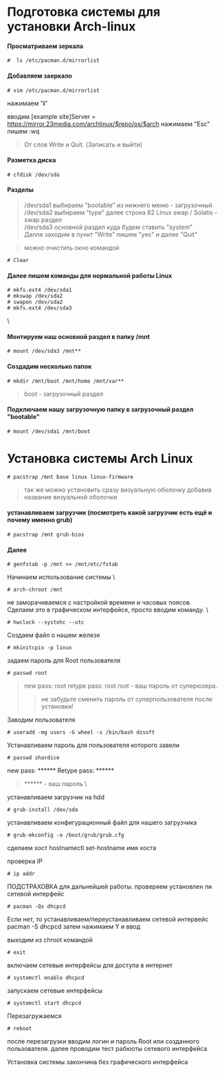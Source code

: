 # Подготовка системы для установки Arch-linux
#### Просматриваем зеркала
```text
#  ls /etc/pacman.d/mirrorlist
```
#### Добавляем заеркало
```text
# vim /etc/pacman.d/mirrorlist
``` 
нажимаем "**i**"
  
вводим
[example site]Server = https://mirror.23media.com/archlinux/$repo/os/$arch 
нажимаем "Esc" \
пишем :wq 
> От слов Write и Quit. (Записать и выйти)
   
#### Разметка диска
```text
# cfdisk /dev/sda 
```
#### Разделы 
> /dev/sda1 выбираем "bootable" из нижнего меню - загрузочный  
> /dev/sda2 выбираем "type" далее строка 82 Linux swap / Solatis - swap раздел  
> /dev/sda3 основной раздел куда будем ставить "system"  
Далле заходим в пункт "Write" пишем "yes" и далее "Quit"  
    
> можно очистить окно командой 
```
# Clear
```
  
#### Далeе пишем команды для нормальной работы Linux
```text
# mkfs.ext4 /dev/sda1
# mkswap /dev/sda2
# swapon /dev/sda2
# mkfs.ext4 /dev/sda3
```
 \
#### Монтируем наш основной раздел в папку /mnt
```text
# mount /dev/sda3 /mnt**
```
#### Cоздадим несколько папок
```text
# mkdir /mnt/boot /mnt/home /mnt/var**
```
>boot - загрузочный раздел

#### Подключаем нашу загрузочную папку в загрузочный раздел "bootable"
```text
# mount /dev/sda1 /mnt/boot
```
# Установка системы Arch Linux
```text
# pacstrap /mnt base linux linux-firmware
```
> так же можно установить сразу визуальную оболочку добавив название визуальной оболочки

#### устанавливаем загрузчик (посмотреть какой загрузчик есть ещё и почему именно grub)
```text
# pacstrap /mnt grub-bios
```
#### Далее
```text
# genfstab -p /mnt >> /mnt/etc/fstab
```
Начинаем использование системы \
```text
# arch-chroot /mnt
```

не заморачиваемся с настройкой времени и часовых поясов. \
Сделаем это в графическом интерфейсе, просто вводим команду. \
```text
# hwclock --systohc --utc
```
Создаем файл о нашем железе
```text
# mkinitcpio -p linux
```
задаем пароль для Root пользователя
```text
# passwd root
```
>new pass: root
>retype pass: root
>root - ваш пароль от суперюзера.
>> не забудьте сменить пароль от суперпользователя после установки!

Заводим пользователя
```text
# useradd -mg users -G wheel -s /bin/bash dzsoft
```
Устанавливаем пароль для пользователя которого завели
```text
# passwd shardice
```
new pass: ******
Retype pass: ******
>****** - ваш пароль \

устанавливаем загрузчик на hdd
```text
# grub-install /dev/sda
```
устанавливаем конфигурационный файл для нашего загрузчика
```text
# grub-mkconfig -o /boot/grub/grub.cfg
```
сделаем хост
hostnamectl set-hostname имя хоста

проверка IP
```text
# ip addr
```
ПОДСТРАХОВКА для дальнейшей работы.
проверяем установлен ли сетевой интерфейс
```text
# pacman -Qs dhcpcd
```
Если нет, то устанавливаем/переустанавливаем сетевой интервейс
pacman -S dhcpcd 
затем нажимаем Y и ввод

выходим из chroot командой 
```text
# exit
```
включаем сетевые интерфейсы для доступа в интернет
```text
# systemctl enable dhcpcd
```
запускаем сетевые интерфейсы
```text
# systemctl start dhcpcd
```
Перезагружаемся
```text
# reboot
```
после перезагрузки вводим логин и пароль Root или созданного пользователя.
далее проводим тест рабюоты сетевого интерфейса



Установка системы закончина без графического интерфейса
